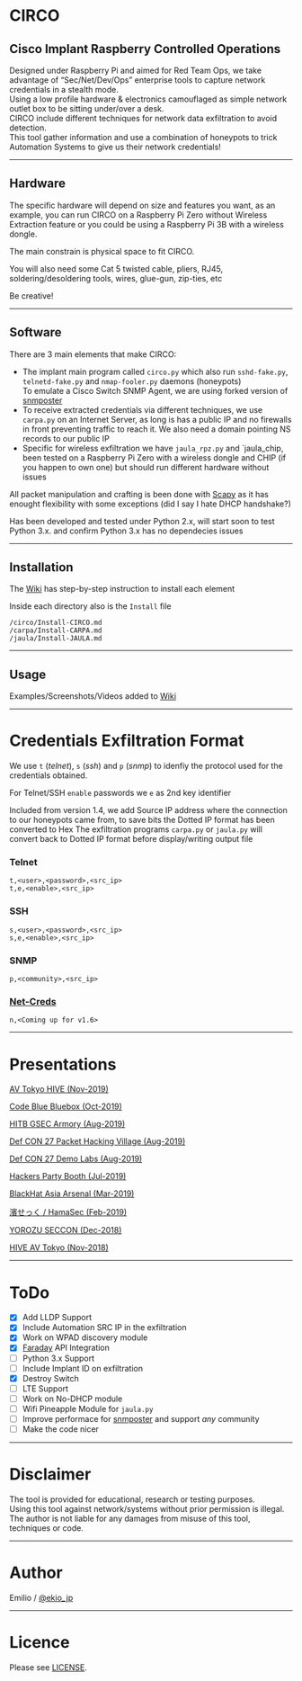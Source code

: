 # CIRCO

## Cisco Implant Raspberry Controlled Operations

Designed under Raspberry Pi and aimed for Red Team Ops, we take advantage of “Sec/Net/Dev/Ops” enterprise tools to capture network credentials in a stealth mode.<br>
Using a low profile hardware & electronics camouflaged as simple network outlet box to be sitting under/over a desk.<br>
CIRCO include different techniques for network data exfiltration to avoid detection.<br>
This tool gather information and use a combination of honeypots to trick Automation Systems to give us their network credentials!

----

## Hardware

The specific hardware will depend on size and features you want, as an example,
you can run CIRCO on a Raspberry Pi Zero without Wireless Extraction feature or
you could be using a Raspberry Pi 3B with a wireless dongle.

The main constrain is physical space to fit CIRCO.

You will also need some Cat 5 twisted cable, pliers, RJ45, soldering/desoldering tools,
wires, glue-gun, zip-ties, etc

Be creative!

---

## Software

There are 3 main elements that make CIRCO:

- The implant main program called `circo.py` which also run `sshd-fake.py`, `telnetd-fake.py` and `nmap-fooler.py` daemons (honeypots)<br>
To emulate a Cisco Switch SNMP Agent, we are using forked version of [snmposter](https://github.com/ekiojp/snmposter)
- To receive extracted credentials via different techniques, we use `carpa.py`
  on an Internet Server, as long is has a public IP and no firewalls in
front preventing traffic to reach it. We also need a domain pointing NS
records to our public IP
- Specific for wireless exfiltration we have `jaula_rpz.py` and `jaula_chip, been tested on a
  Raspberry Pi Zero with a wireless dongle and CHIP (if you happen to own one) but should run different hardware
without issues

All packet manipulation and crafting is been done with
[Scapy](https://github.com/secdev/scapy) as it has enought flexibility with some
exceptions (did I say I hate DHCP handshake?)

Has been developed and tested under Python 2.x,
will start soon to test Python 3.x. and confirm Python 3.x has no dependecies issues

----

## Installation

The [Wiki](https://github.com/ekiojp/circo/wiki) has step-by-step instruction to install
each element

Inside each directory also is the `Install` file
```
/circo/Install-CIRCO.md
/carpa/Install-CARPA.md
/jaula/Install-JAULA.md
```

----

## Usage

Examples/Screenshots/Videos added to [Wiki](https://github.com/ekiojp/circo/wiki)

---

# Credentials Exfiltration Format

We use `t` (*telnet*), `s` (*ssh*) and `p` (*snmp*) to idenfiy the protocol used for the credentials obtained.

For Telnet/SSH `enable` passwords we `e` as 2nd key identifier

Included from version 1.4, we add Source IP address where the connection to our
honeypots came from, to save bits the Dotted IP format has been converted to Hex
The exfiltration programs `carpa.py` or `jaula.py` will convert back to Dotted
IP format before display/writing output file

### Telnet
```
t,<user>,<password>,<src_ip>
t,e,<enable>,<src_ip>
```

### SSH
```
s,<user>,<password>,<src_ip>
s,e,<enable>,<src_ip>
```

### SNMP
```
p,<community>,<src_ip>
```

### [Net-Creds](https://github.com/DanMcInerney/net-creds)
```
n,<Coming up for v1.6>
```

----

# Presentations

[AV Tokyo HIVE (Nov-2019)](TBC)

[Code Blue Bluebox (Oct-2019)](https://speakerdeck.com/ekio_jp/circo-code-blue-2019-bluebox)

[HITB GSEC Armory (Aug-2019)](https://speakerdeck.com/ekio_jp/circo-hitb-gsec)

[Def CON 27 Packet Hacking Village (Aug-2019)](https://speakerdeck.com/ekio_jp/circo-def-con-27-phv-11-aug-2019)

[Def CON 27 Demo Labs (Aug-2019)](https://speakerdeck.com/ekio_jp/circo-def-con-27-demo-labs)

[Hackers Party Booth (Jul-2019)](https://speakerdeck.com/ekio_jp/circo-hackers-party)

[BlackHat Asia Arsenal (Mar-2019)](https://speakerdeck.com/ekio_jp/circo-blackhat-asia-2019-arsenal)

[濱せっく / HamaSec (Feb-2019)](https://speakerdeck.com/ekio_jp/circo-hamasec-feb-2019)

[YOROZU SECCON (Dec-2018)](https://speakerdeck.com/ekio_jp/circo-yorozu-seccon-2018)

[HIVE AV Tokyo (Nov-2018)](https://speakerdeck.com/ekio_jp/circo-hive-av-tokyo-2018)

----

# ToDo

- [x] Add LLDP Support
- [x] Include Automation SRC IP in the exfiltration
- [x] Work on WPAD discovery module
- [x] [Faraday](https://github.com/infobyte/faraday) API Integration
- [ ] Python 3.x Support
- [ ] Include Implant ID on exfiltration
- [x] Destroy Switch
- [ ] LTE Support
- [ ] Work on No-DHCP module
- [ ] Wifi Pineapple Module for `jaula.py`
- [ ] Improve performace for [snmposter](https://github.com/ekiojp/snmposter) and support *any* community
- [ ] Make the code nicer

----
# Disclaimer

The tool is provided for educational, research or testing purposes.<br>
Using this tool against network/systems without prior permission is illegal.<br>
The author is not liable for any damages from misuse of this tool, techniques or code.

----

# Author

Emilio / [@ekio_jp](https://twitter.com/ekio_jp)

----

# Licence

Please see [LICENSE](https://github.com/ekiojp/circo/blob/master/LICENSE).
